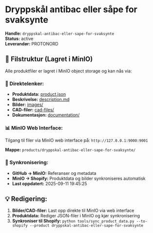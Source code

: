 # Dryppskål antibac eller såpe for svaksynte

**Handle:** `dryppskal-antibac-eller-sape-for-svaksynte`  
**Status:** active  
**Leverandør:** PROTONORD

## 📁 Filstruktur (Lagret i MinIO)

Alle produktfiler er lagret i MinIO object storage og kan nås via:

### 🔗 Direktelenker:
- **Produktdata:** [product.json](http://127.0.0.1:9000/products/dryppskal-antibac-eller-sape-for-svaksynte/product.json)
- **Beskrivelse:** [description.md](http://127.0.0.1:9000/products/dryppskal-antibac-eller-sape-for-svaksynte/description.md)
- **Bilder:** [images/](http://127.0.0.1:9000/products/dryppskal-antibac-eller-sape-for-svaksynte/images/)
- **CAD-filer:** [cad-files/](http://127.0.0.1:9000/products/dryppskal-antibac-eller-sape-for-svaksynte/cad-files/)
- **Dokumentasjon:** [documentation/](http://127.0.0.1:9000/products/dryppskal-antibac-eller-sape-for-svaksynte/documentation/)

### 📊 MinIO Web Interface:
Tilgang til filer via MinIO web interface på:
`http://127.0.0.1:9000:9001`

**Mappe:** `products/dryppskal-antibac-eller-sape-for-svaksynte/`

### 🔄 Synkronisering:
- **GitHub → MinIO:** Referanser og metadata
- **MinIO → Shopify:** Produktdata og bilder synkroniseres automatisk
- **Last oppdatert:** 2025-09-11 19:45:25

## 💡 Redigering:
1. **Bilder/CAD-filer:** Last opp direkte til MinIO via web interface
2. **Produktdata:** Rediger JSON-filer i MinIO og kjør synkronisering
3. **Synkroniser til Shopify:** `python tools/sync_product_data.py --to-shopify --product dryppskal-antibac-eller-sape-for-svaksynte`
